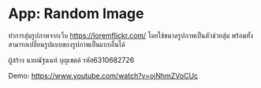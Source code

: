 # App: Random Image
ทำการสุ่มรูปภาพจากเว็บ https://loremflickr.com/ โดยใช้ขนาดรูปภาพเป็นตัวช่วยสุ่ม พร้อมทั้งสามารถเปลี่ยนรูปแบบของรูปภาพเป็นแบบอื่นได้

ผู้สร้าง นายณัฐนนท์ บุญเขตต์ รหัส6310682726

Demo: https://www.youtube.com/watch?v=ojNhmZVoCUc
